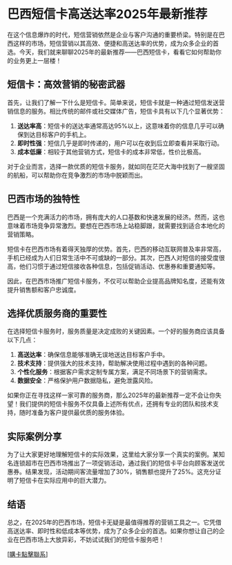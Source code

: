 # 巴西短信卡高送达率2025年最新推荐

在这个信息爆炸的时代，短信营销依然是企业与客户沟通的重要桥梁。特别是在巴西这样的市场，短信营销以其高效、便捷和高送达率的优势，成为众多企业的首选。今天，我们就来聊聊2025年的最新推荐——巴西短信卡，看看它如何帮助你的业务更上一层楼！

## 短信卡：高效营销的秘密武器

首先，让我们了解一下什么是短信卡。简单来说，短信卡就是一种通过短信发送营销信息的服务。相比传统的邮件或社交媒体广告，短信卡具有以下几个显著优势：

1. **送达率高**：短信卡的送达率通常高达95%以上，这意味着你的信息几乎可以确保到达目标客户的手机上。
2. **即时性强**：短信几乎是即时传递的，用户可以在收到后立即查看并采取行动。
3. **成本低廉**：相较于其他营销方式，短信卡的成本非常低，性价比极高。

对于企业而言，选择一款优质的短信卡服务，就如同在茫茫大海中找到了一艘坚固的航船，可以帮助你在竞争激烈的市场中脱颖而出。

## 巴西市场的独特性

巴西是一个充满活力的市场，拥有庞大的人口基数和快速发展的经济。然而，这也意味着市场竞争异常激烈。要想在巴西市场上站稳脚跟，就需要找到适合本地化的营销策略。

短信卡在巴西市场有着得天独厚的优势。首先，巴西的移动互联网普及率非常高，手机已经成为人们日常生活中不可或缺的一部分。其次，巴西人对短信的接受度很高，他们习惯于通过短信接收各种信息，包括促销活动、优惠券和重要通知等。

因此，在巴西市场推广短信卡服务，不仅可以帮助企业提高品牌知名度，还能有效提升销售额和客户忠诚度。

## 选择优质服务商的重要性

在选择短信卡服务时，服务质量是决定成败的关键因素。一个好的服务商应该具备以下几点：

1. **高送达率**：确保信息能够准确无误地送达目标客户手中。
2. **技术支持**：提供强大的技术支持，帮助解决使用过程中遇到的各种问题。
3. **个性化服务**：根据客户需求定制专属方案，满足不同场景下的营销需求。
4. **数据安全**：严格保护用户数据隐私，避免泄露风险。

如果你正在寻找这样一家可靠的服务商，那么2025年的最新推荐一定不会让你失望！我们提供的短信卡服务不仅具备上述所有优点，还拥有专业的团队和技术支持，随时准备为客户提供最优质的服务体验。

## 实际案例分享

为了让大家更好地理解短信卡的实际效果，这里给大家分享一个真实的案例。某知名连锁超市在巴西市场推出了一项促销活动，通过我们的短信卡平台向顾客发送优惠券。结果发现，活动期间客流量增加了30%，销售额也提升了25%。这充分证明了短信卡在实际应用中的巨大潜力。

## 结语

总之，在2025年的巴西市场，短信卡无疑是最值得推荐的营销工具之一。它凭借高送达率、即时性和低成本等优势，成为了众多企业的首选。如果你想让自己的企业在巴西市场上大放异彩，不妨试试我们的短信卡服务吧！

[[購卡點擊聯系](https://t.me/s/SXDXQF)]